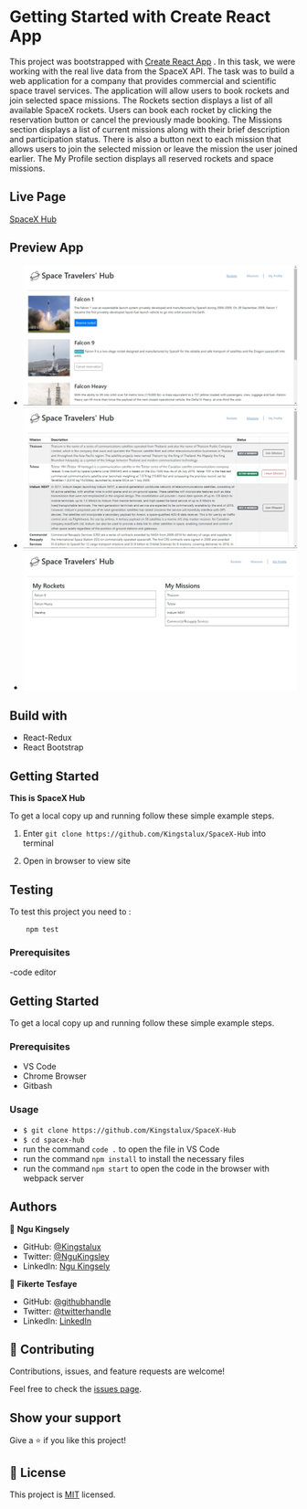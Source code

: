 # Getting Started with Create React App

This project was bootstrapped with [Create React App](https://github.com/facebook/create-react-app)
. In this task, we were working with the real live data from the SpaceX API. The task was to build a web application for a company that provides commercial and scientific space travel services. The application will allow users to book rockets and join selected space missions. The Rockets section displays a list of all available SpaceX rockets. Users can book each rocket by clicking the reservation button or cancel the previously made booking. The Missions section displays a list of current missions along with their brief description and participation status. There is also a button next to each mission that allows users to join the selected mission or leave the mission the user joined earlier. The My Profile section displays all reserved rockets and space missions.



## Live Page
[SpaceX Hub](https://spaces-hub-app.herokuapp.com/)

## Preview App

- ![Rockets Page](./src/images/rockets.jpg)
- ![Missions Page](./src/images/missions.jpg)
- ![Profile Page](./src/images/profile.jpg)

## Build with
- React-Redux
- React Bootstrap

## Getting Started

**This is SpaceX Hub**


To get a local copy up and running follow these simple example steps.
1) Enter `git clone https://github.com/Kingstalux/SpaceX-Hub` into terminal

2) Open in browser to view site

## Testing

To test this project you need to :
``` node
    npm test
```

### Prerequisites
-code editor


## Getting Started

To get a local copy up and running follow these simple example steps.

### Prerequisites

- VS Code
- Chrome Browser
- Gitbash


### Usage
- `$ git clone https://github.com/Kingstalux/SpaceX-Hub`
- `$ cd spacex-hub`
- run the command `code .` to open the file in VS Code
- run the command `npm install` to install the necessary files
- run the command `npm start` to open the code in the browser with webpack server

## Authors

👤 **Ngu Kingsely**

- GitHub: [@Kingstalux](https://github.com/Kingstalux)
- Twitter: [@NguKingsley](https://twitter.com/NguKingsley)
- LinkedIn: [Ngu Kingsely](https://www.linkedin.com/in/ngu-kingsely-junior-cho-974b60136/)

👤 **Fikerte Tesfaye**

- GitHub: [@githubhandle](https://github.com/githubhandle)
- Twitter: [@twitterhandle](https://twitter.com/twitterhandle)
- LinkedIn: [LinkedIn](https://linkedin.com/in/linkedinhandle)

## 🤝 Contributing

Contributions, issues, and feature requests are welcome!

Feel free to check the [issues page](https://github.com/Kingstalux/Maths-magicians/issues).

## Show your support

Give a ⭐️ if you like this project!


## 📝 License

This project is [MIT](./MIT.md) licensed.

